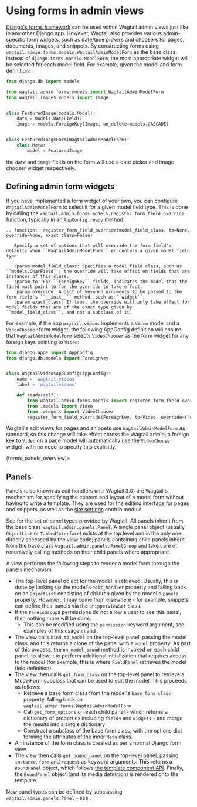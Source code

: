 # Using forms in admin views

[Django's forms framework](inv:django#topics/forms/index) can be used within Wagtail admin views just like in any other Django app. However, Wagtail also provides various admin-specific form widgets, such as date/time pickers and choosers for pages, documents, images, and snippets. By constructing forms using `wagtail.admin.forms.models.WagtailAdminModelForm` as the base class instead of `django.forms.models.ModelForm`, the most appropriate widget will be selected for each model field. For example, given the model and form definition:

```python
from django.db import models

from wagtail.admin.forms.models import WagtailAdminModelForm
from wagtail.images.models import Image


class FeaturedImage(models.Model):
    date = models.DateField()
    image = models.ForeignKey(Image, on_delete=models.CASCADE)


class FeaturedImageForm(WagtailAdminModelForm):
    class Meta:
        model = FeaturedImage
```

the `date` and `image` fields on the form will use a date picker and image chooser widget respectively.

## Defining admin form widgets

If you have implemented a form widget of your own, you can configure `WagtailAdminModelForm` to select it for a given model field type. This is done by calling the `wagtail.admin.forms.models.register_form_field_override` function, typically in an `AppConfig.ready` method.

```{eval-rst}
.. function:: register_form_field_override(model_field_class, to=None, override=None, exact_class=False)

   Specify a set of options that will override the form field's defaults when ``WagtailAdminModelForm`` encounters a given model field type.

   :param model_field_class: Specifies a model field class, such as ``models.CharField``; the override will take effect on fields that are instances of this class.
   :param to: For ``ForeignKey`` fields, indicates the model that the field must point to for the override to take effect.
   :param override: A dict of keyword arguments to be passed to the form field's ``__init__`` method, such as ``widget``.
   :param exact_class: If true, the override will only take effect for model fields that are of the exact type given by ``model_field_class``, and not a subclass of it.
```

For example, if the app `wagtail.videos` implements a `Video` model and a `VideoChooser` form widget, the following AppConfig definition will ensure that `WagtailAdminModelForm` selects `VideoChooser` as the form widget for any foreign keys pointing to `Video`:

```python
from django.apps import AppConfig
from django.db.models import ForeignKey


class WagtailVideosAppConfig(AppConfig):
    name = 'wagtail.videos'
    label = 'wagtailvideos'

    def ready(self):
        from wagtail.admin.forms.models import register_form_field_override
        from .models import Video
        from .widgets import VideoChooser
        register_form_field_override(ForeignKey, to=Video, override={'widget': VideoChooser})
```

Wagtail's edit views for pages and snippets use `WagtailAdminModelForm` as standard, so this change will take effect across the Wagtail admin; a foreign key to `Video` on a page model will automatically use the `VideoChooser` widget, with no need to specify this explicitly.

(forms_panels_overview)=

## Panels

Panels (also known as edit handlers until Wagtail 3.0) are Wagtail's mechanism for specifying the content and layout of a model form without having to write a template. They are used for the editing interface for pages and snippets, as well as the [site settings](/reference/contrib/settings) contrib module.

See [](/reference/pages/panels) for the set of panel types provided by Wagtail. All panels inherit from the base class `wagtail.admin.panels.Panel`. A single panel object (usually `ObjectList` or `TabbedInterface`) exists at the top level and is the only one directly accessed by the view code; panels containing child panels inherit from the base class `wagtail.admin.panels.PanelGroup` and take care of recursively calling methods on their child panels where appropriate.

A view performs the following steps to render a model form through the panels mechanism:

-   The top-level panel object for the model is retrieved. Usually, this is done by looking up the model's `edit_handler` property and falling back on an `ObjectList` consisting of children given by the model's `panels` property. However, it may come from elsewhere - for example, snippets can define their panels via the `SnippetViewSet` class.
-   If the `PanelsGroup`s permissions do not allow a user to see this panel, then nothing more will be done.
    -   This can be modified using the `permission` keyword argument, see examples of this usage in [](customising_the_tabbed_interface) and [](panels_permissions).
-   The view calls `bind_to_model` on the top-level panel, passing the model class, and this returns a clone of the panel with a `model` property. As part of this process, the `on_model_bound` method is invoked on each child panel, to allow it to perform additional initialization that requires access to the model (for example, this is where `FieldPanel` retrieves the model field definition).
-   The view then calls `get_form_class` on the top-level panel to retrieve a ModelForm subclass that can be used to edit the model. This proceeds as follows:
    -   Retrieve a base form class from the model's `base_form_class` property, falling back on `wagtail.admin.forms.WagtailAdminModelForm`
    -   Call `get_form_options` on each child panel - which returns a dictionary of properties including `fields` and `widgets` - and merge the results into a single dictionary
    -   Construct a subclass of the base form class, with the options dict forming the attributes of the inner `Meta` class.
-   An instance of the form class is created as per a normal Django form view.
-   The view then calls `get_bound_panel` on the top-level panel, passing `instance`, `form` and `request` as keyword arguments. This returns a `BoundPanel` object, which follows [the template component API](/extending/template_components). Finally, the `BoundPanel` object (and its media definition) is rendered onto the template.

New panel types can be defined by subclassing `wagtail.admin.panels.Panel` - see [](/reference/panel_api).
